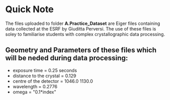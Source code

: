 # Quick Note
The files uploaded to folder **A.Practice_Dataset** are Eiger files containing data collected at the ESRF by Giuditta Perversi. The use of these files is soley to familiarise students with complex crystallographic data processing.

## Geometry and Parameters of these files which will be neded during data processing:
- exposure time = 0.25 seconds
- distance to the crystal = 0.129
- centre of the detector = 1046.0 1130.0
- wavelength = 0.2776
- omega = "0.1*index"
